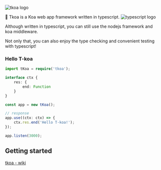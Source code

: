 ![tkoa logo](https://github.com/tkoajs/tkoa/blob/master/source/logo.png)

🌈 Tkoa is a Koa web app framework written in typescript. ![typescript logo](https://github.com/tkoajs/tkoa/blob/master/source/ts%20logo.png)

Although written in typescript, you can still use the nodejs framework and koa middleware.

Not only that, you can also enjoy the type checking and convenient testing with typescript!

### Hello T-koa

```typescript
import tKoa = require('tkoa');

interface ctx {
    res: {
        end: Function
    }
}

const app = new tKoa();

// response
app.use((ctx: ctx) => {
    ctx.res.end('Hello T-koa!');
});

app.listen(3000);
```

## Getting started
[tkoa - wiki](https://github.com/tkoajs/tkoa/wiki)
